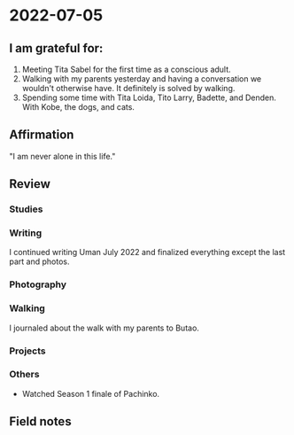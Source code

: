 # 2022-07-05

## I am grateful for:
1. Meeting Tita Sabel for the first time as a conscious adult.
2. Walking with my parents yesterday and having a conversation we wouldn't otherwise have. It definitely is solved by walking.
3. Spending some time with Tita Loida, Tito Larry, Badette, and Denden. With Kobe, the dogs, and cats.

## Affirmation

"I am never alone in this life."

## Review
### Studies

### Writing

I continued writing Uman July 2022 and finalized everything except the last part and photos.

### Photography

### Walking

I journaled about the walk with my parents to Butao.

### Projects

### Others

- Watched Season 1 finale of Pachinko.

## Field notes